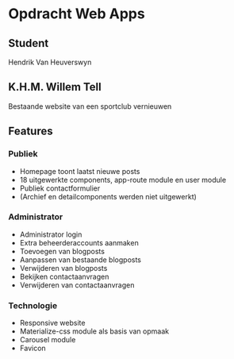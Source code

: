 # Opdracht Web Apps
## Student
Hendrik Van Heuverswyn

## K.H.M. Willem Tell
Bestaande website van een sportclub vernieuwen

## Features
### Publiek
- Homepage toont laatst nieuwe posts
- 18 uitgewerkte components, app-route module en user module
- Publiek contactformulier
- (Archief en detailcomponents werden niet uitgewerkt)

### Administrator
- Administrator login
- Extra beheerderaccounts aanmaken
- Toevoegen van blogposts
- Aanpassen van bestaande blogposts
- Verwijderen van blogposts
- Bekijken contactaanvragen
- Verwijderen van contactaanvragen

### Technologie
- Responsive website
- Materialize-css module als basis van opmaak
- Carousel module
- Favicon
